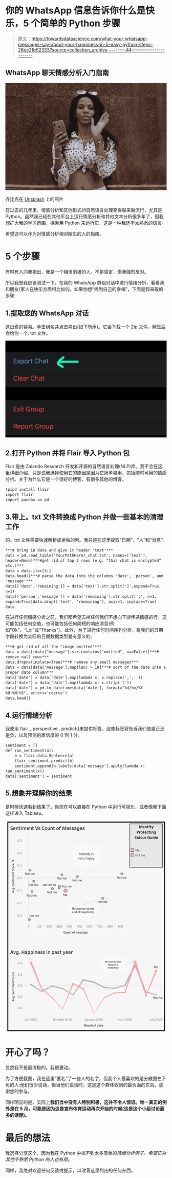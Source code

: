 # 你的 WhatsApp 信息告诉你什么是快乐，5 个简单的 Python 步骤

> 原文：<https://towardsdatascience.com/what-your-whatsapp-messages-say-about-your-happiness-in-5-easy-python-steps-26ee2fb52333?source=collection_archive---------44----------------------->

## WhatsApp 聊天情感分析入门指南

![](img/de9ba278738cc6ceee6960415f5d681e.png)

齐比克在 [Unsplash](https://unsplash.com?utm_source=medium&utm_medium=referral) 上的照片

在过去的几年里，情感分析和其他形式的自然语言处理变得越来越流行，尤其是 Python。虽然我已经在其他平台上运行情感分析和其他文本分析很多年了，但我想扩大我的学习范围，探索用 Python 来运行它，这是一种我还不太熟悉的语言。

希望这可以作为对情感分析相对陌生的人的指南。

# 5 个步骤

有时有人向我指出，我是一个相当消极的人。不是否定，但我强烈反对。

所以我想我应该测试一下，在我的 WhatsApp 群组对话中进行情绪分析，看看我和朋友/家人在快乐方面相比如何。如果你想“找到自己的幸福”，下面是我采取的步骤:

## 1.提取您的 WhatsApp 对话

这出奇的容易。单击组名并点击导出(如下所示)。它会下载一个 Zip 文件，解压后会给你一个. txt 文件。

![](img/8fcc6a4c7861c7217bde2ab6d32847d6.png)

## 2.打开 Python 并将 Flair 导入 Python 包

Flair 是由 Zalando Research 开发和开源的自然语言处理(NLP)库。我不会在这里详细介绍，只是说我选择使用它的原因是因为它简单易用，包括随时可用的情感分析。关于为什么它是一个很好的博客，有很多其他的博客。

```
!pip3 install flair
import flair
import pandas as pd
```

## 3.带上。txt 文件转换成 Python 并做一些基本的清理工作

的。txt 文件需要快速解析成单独的列。我只是在这里提取“日期”、“人”和“消息”:

```
***# bring in data and give it header 'text'***
data = pd.read_table('YourPathHere/_chat.txt', names=['text'], header=None)***#get rid of top 2 rows (e.g. "this chat is encrypted" etc.)***
data = data.iloc[3:]
data.head()***# parse the data into the columns 'date', 'person', and 'message'***
data[['date','remaining']] = data['text'].str.split(']',expand=True, n=1)
data[['person','message']] = data['remaining'].str.split(':', n=1, expand=True)data.drop(['text', 'remaining'], axis=1, inplace=True)
data
```

在进行任何情感分析之前，我们都希望去掉任何我们不想向下游传递情感的行。这可能包括任何空值，也可能包括任何简短的响应消息(例如“Ok”、“Lol”或“Thanks”)。此外，为了进行任何时间序列分析，将我们的日期字段转换为实际的日期数据类型是有意义的:

```
***# get rid of all the "image omitted"***
data = data[~data["message"].str.contains("omitted", na=False)]***# remove null rows*** 
data.dropna(inplace=True)***# remove any small messages***
data = data[data['message'].map(len) > 10]***# sort of the date into a proper date column***
data['date'] = data['date'].map(lambda x: x.replace(',',''))
data['date'] = data['date'].map(lambda x: x.strip('['))
data['date'] = pd.to_datetime(data['date'], format="%d/%m/%Y %H:%M:%S", errors='coerce')
data.head()
```

## 4.运行情绪分析

我使用 flair _ perspective . predict()来提供标签，这些标签将告诉我们值是正还是负，以及预测的置信度的 0 到 1 分。

```
sentiment = []
def run_sentiment(a):
    b = flair.data.Sentence(a)
    flair_sentiment.predict(b)
    sentiment.append(b.labels)data['message'].apply(lambda x: run_sentiment(x))
data['sentiment'] = sentiment
```

## 5.想象并理解你的结果

是时候快速看到结果了。你现在可以直接在 Python 中运行可视化，或者像我下面这样进入 Tableau。

![](img/a283a2becc756f42a54652be4b041f0c.png)

# 开心了吗？

显然我不是最消极的。我很激动。

为了方便截图，我在这里“匿名”了一些人的名字，但我个人最喜欢的是分散图左下角的人:他们很少说话，但当他们说话时，这是这个群体收到的最负面的东西。感谢您的参与。

同样明显的是，实际上**我们当中没有人特别积极，这并不令人惊讶。唯一真正的例外是在 5 月，可能是因为这是宣布体育运动再次开始的时候(这是这个小组讨论最多的话题)。**

# 最后的想法

我选择分享这个，因为我在 Python 中找不到太多简单的*情绪分析例子。希望它对其他不熟悉 Python 的人也有用。*

同样，我绝对欢迎任何反馈或提示，以改善这里列出的任何东西。